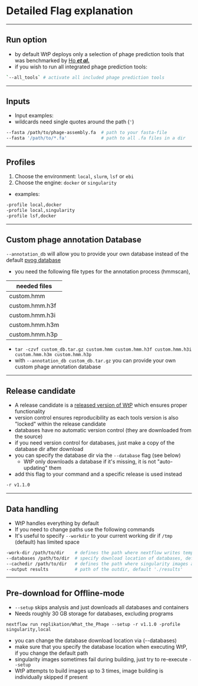 # Detailed Flag explanation  


-----------------------------------------


## Run option
* by default WtP deploys only a selection of phage prediction tools that was benchmarked by [Ho ***et al.***](https://www.biorxiv.org/content/10.1101/2021.04.12.438782v2)
* if you wish to run all integrated phage prediction tools: 
```bash
`--all_tools` # activate all included phage prediction tools
```


-----------------------------------------

 
## Inputs
* Input examples:
 * wildcards need single quotes around the path (`'`)
```bash
--fasta /path/to/phage-assembly.fa  # path to your fasta-file
--fasta '/path/to/*.fa'             # path to all .fa files in a dir
```
 
-----------------------------------------


## Profiles
1. Choose the environment: `local`, `slurm`, `lsf` or `ebi`
2. Choose the engine: `docker` or `singularity`
* examples:
```bash
-profile local,docker
-profile local,singularity
-profile lsf,docker
```

-----------------------------------------
## Custom phage annotation Database

`--annotation_db` will allow you to provide your own database instead of the default [pvog database](https://www.ncbi.nlm.nih.gov/pmc/articles/PMC5210652/)  

* you need the following file types for the annotation process (hmmscan),   

|needed files|    
|-|  
|custom.hmm|  
|custom.hmm.h3f|   
|custom.hmm.h3i|   
|custom.hmm.h3m|   
|custom.hmm.h3p|   
    
* `tar -czvf custom_db.tar.gz custom.hmm custom.hmm.h3f custom.hmm.h3i custom.hmm.h3m custom.hmm.h3p`  
* with `--annotation_db custom_db.tar.gz` you can provide your own custom phage annotation database  

-----------------------------------------
 
## Release candidate
* A release candidate is a [released version of WtP](https://github.com/replikation/What_the_Phage/releases) which ensures proper functionality
* version control ensures reproducibility as each tools version is also "locked" within the release candidate
 * databases have no automatic version control (they are downloaded from the source)
 * if you need version control for databases, just make a copy of the database dir after download
 * you can specify the database dir via the `--database` flag (see below)
   * WtP only downloads a database if it's missing, it is not "auto-updating" them
* add this flag to your command and a specific release is used instead
```bash
-r v1.1.0
```
 
-----------------------------------------
 
## Data handling
 
* WtP handles everything by default
* If you need to change paths use the following commands
 * It's useful to specify `--workdir` to your current working dir if `/tmp` (default) has limited space
```bash
-work-dir /path/to/dir    # defines the path where nextflow writes temporary files, default: '/tmp/nextflow-phage-$USER'
--databases /path/to/dir  # specify download location of databases, default './nextflow-autodownload-databases'
--cachedir /path/to/dir   # defines the path where singularity images are cached, default './singularity-images'
--output results          # path of the outdir, default './results'
```
 
---------------------------------------------
 
## Pre-download for Offline-mode
 
* `--setup` skips analysis and just downloads all databases and containers
* Needs roughly 30 GB storage for databases, excluding programs
 
`nextflow run replikation/What_the_Phage --setup -r v1.1.0 -profile singularity,local` 
 
* you can change the database download location via (--databases)
* make sure that you specify the database location when executing WtP, if you change the default path
* singularity images sometimes fail during building, just try to re-execute `--setup`
 * WtP attempts to build images up to 3 times, image building is individually skipped if present

